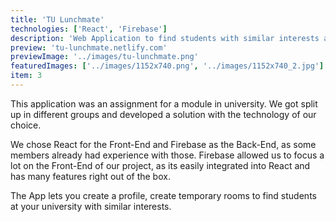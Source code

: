 ```yaml
---
title: 'TU Lunchmate'
technologies: ['React', 'Firebase']
description: 'Web Application to find students with similar interests and go to lunch together'
preview: 'tu-lunchmate.netlify.com'
previewImage: '../images/tu-lunchmate.png'
featuredImages: ['../images/1152x740.png', '../images/1152x740_2.jpg']
item: 3
---
```


This application was an assignment for a module in university. We got split up in different groups and developed a solution with the technology of our choice.

We chose React for the Front-End and Firebase as the Back-End, as some members already had experience with those.
Firebase allowed us to focus a lot on the Front-End of our project, as its easily integrated into React and has many features right out of the box.

The App lets you create a profile, create temporary rooms to find students at your university with similar interests.
